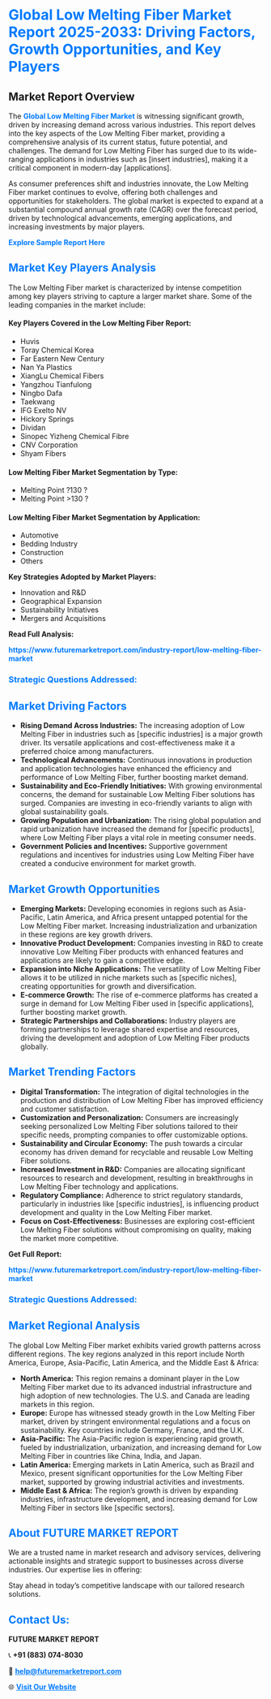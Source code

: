 <h1 style="color: #007BFF;">Global Low Melting Fiber Market Report 2025-2033: Driving Factors, Growth Opportunities, and Key Players</h1>

<section id="overview">
<h2>Market Report Overview</h2>
<p>The <a href="https://www.futuremarketreport.com/industry-report/low-melting-fiber-market" style="color: #007BFF; text-decoration: none;"><strong>Global Low Melting Fiber Market</strong></a> is witnessing significant growth, driven by increasing demand across various industries. This report delves into the key aspects of the Low Melting Fiber market, providing a comprehensive analysis of its current status, future potential, and challenges. The demand for Low Melting Fiber has surged due to its wide-ranging applications in industries such as [insert industries], making it a critical component in modern-day [applications].</p>
<p>As consumer preferences shift and industries innovate, the Low Melting Fiber market continues to evolve, offering both challenges and opportunities for stakeholders. The global market is expected to expand at a substantial compound annual growth rate (CAGR) over the forecast period, driven by technological advancements, emerging applications, and increasing investments by major players.</p>
</section>

<section id="overview">
<p><a href="https://www.futuremarketreport.com/request-sample/reportId=106960" style="color: #007BFF; text-decoration: none;"><strong>Explore Sample Report Here</strong></a></p>
</section>

<section id="key-players">
<h2 style="color: #007BFF;">Market Key Players Analysis</h2>
<p>The Low Melting Fiber market is characterized by intense competition among key players striving to capture a larger market share. Some of the leading companies in the market include:</p>
<h4>Key Players Covered in the Low Melting Fiber Report:</h4>
<ul><li>Huvis</li><li>Toray Chemical Korea</li><li>Far Eastern New Century</li><li>Nan Ya Plastics</li><li>XiangLu Chemical Fibers</li><li>Yangzhou Tianfulong</li><li>Ningbo Dafa</li><li>Taekwang</li><li>IFG Exelto NV</li><li>Hickory Springs</li><li>Dividan</li><li>Sinopec Yizheng Chemical Fibre</li><li>CNV Corporation</li><li>Shyam Fibers</li></ul>
<h4>Low Melting Fiber Market Segmentation by Type:</h4>
<ul><li>Melting Point ?130 ?</li><li>Melting Point &gt;130 ?</li></ul>

<h4>Low Melting Fiber Market Segmentation by Application:</h4>
<ul><li>Automotive</li><li>Bedding Industry</li><li>Construction</li><li>Others</li></ul>
<p><strong>Key Strategies Adopted by Market Players:</strong></p>
<ul>
<li>Innovation and R&D</li>
<li>Geographical Expansion</li>
<li>Sustainability Initiatives</li>
<li>Mergers and Acquisitions</li>
</ul>
</section>

<section>
<p><strong>Read Full Analysis: </strong></p><a href="https://www.futuremarketreport.com/industry-report/low-melting-fiber-market" style="color: #007BFF; text-decoration: none;"><strong>https://www.futuremarketreport.com/industry-report/low-melting-fiber-market</strong></a>
<h3 style="color: #007BFF;">Strategic Questions Addressed:</h3>
</section>

<section id="driving-factors">
<h2 style="color: #007BFF;">Market Driving Factors</h2>
<ul>
<li><strong>Rising Demand Across Industries:</strong> The increasing adoption of Low Melting Fiber in industries such as [specific industries] is a major growth driver. Its versatile applications and cost-effectiveness make it a preferred choice among manufacturers.</li>
<li><strong>Technological Advancements:</strong> Continuous innovations in production and application technologies have enhanced the efficiency and performance of Low Melting Fiber, further boosting market demand.</li>
<li><strong>Sustainability and Eco-Friendly Initiatives:</strong> With growing environmental concerns, the demand for sustainable Low Melting Fiber solutions has surged. Companies are investing in eco-friendly variants to align with global sustainability goals.</li>
<li><strong>Growing Population and Urbanization:</strong> The rising global population and rapid urbanization have increased the demand for [specific products], where Low Melting Fiber plays a vital role in meeting consumer needs.</li>
<li><strong>Government Policies and Incentives:</strong> Supportive government regulations and incentives for industries using Low Melting Fiber have created a conducive environment for market growth.</li>
</ul>
</section>

<section id="growth-opportunities">
<h2 style="color: #007BFF;">Market Growth Opportunities</h2>
<ul>
<li><strong>Emerging Markets:</strong> Developing economies in regions such as Asia-Pacific, Latin America, and Africa present untapped potential for the Low Melting Fiber market. Increasing industrialization and urbanization in these regions are key growth drivers.</li>
<li><strong>Innovative Product Development:</strong> Companies investing in R&D to create innovative Low Melting Fiber products with enhanced features and applications are likely to gain a competitive edge.</li>
<li><strong>Expansion into Niche Applications:</strong> The versatility of Low Melting Fiber allows it to be utilized in niche markets such as [specific niches], creating opportunities for growth and diversification.</li>
<li><strong>E-commerce Growth:</strong> The rise of e-commerce platforms has created a surge in demand for Low Melting Fiber used in [specific applications], further boosting market growth.</li>
<li><strong>Strategic Partnerships and Collaborations:</strong> Industry players are forming partnerships to leverage shared expertise and resources, driving the development and adoption of Low Melting Fiber products globally.</li>
</ul>
</section>

<section id="trending-factors">
<h2 style="color: #007BFF;">Market Trending Factors</h2>
<ul>
<li><strong>Digital Transformation:</strong> The integration of digital technologies in the production and distribution of Low Melting Fiber has improved efficiency and customer satisfaction.</li>
<li><strong>Customization and Personalization:</strong> Consumers are increasingly seeking personalized Low Melting Fiber solutions tailored to their specific needs, prompting companies to offer customizable options.</li>
<li><strong>Sustainability and Circular Economy:</strong> The push towards a circular economy has driven demand for recyclable and reusable Low Melting Fiber solutions.</li>
<li><strong>Increased Investment in R&D:</strong> Companies are allocating significant resources to research and development, resulting in breakthroughs in Low Melting Fiber technology and applications.</li>
<li><strong>Regulatory Compliance:</strong> Adherence to strict regulatory standards, particularly in industries like [specific industries], is influencing product development and quality in the Low Melting Fiber market.</li>
<li><strong>Focus on Cost-Effectiveness:</strong> Businesses are exploring cost-efficient Low Melting Fiber solutions without compromising on quality, making the market more competitive.</li>
</ul>
</section>

<section>
<p><strong>Get Full Report: </strong></p><a href="https://www.futuremarketreport.com/industry-report/low-melting-fiber-market" style="color: #007BFF; text-decoration: none;"><strong>https://www.futuremarketreport.com/industry-report/low-melting-fiber-market</strong></a>
<h3 style="color: #007BFF;">Strategic Questions Addressed:</h3>
</section>


<section id="regional-analysis">
<h2 style="color: #007BFF;">Market Regional Analysis</h2>
<p>The global Low Melting Fiber market exhibits varied growth patterns across different regions. The key regions analyzed in this report include North America, Europe, Asia-Pacific, Latin America, and the Middle East & Africa:</p>
<ul>
<li><strong>North America:</strong> This region remains a dominant player in the Low Melting Fiber market due to its advanced industrial infrastructure and high adoption of new technologies. The U.S. and Canada are leading markets in this region.</li>
<li><strong>Europe:</strong> Europe has witnessed steady growth in the Low Melting Fiber market, driven by stringent environmental regulations and a focus on sustainability. Key countries include Germany, France, and the U.K.</li>
<li><strong>Asia-Pacific:</strong> The Asia-Pacific region is experiencing rapid growth, fueled by industrialization, urbanization, and increasing demand for Low Melting Fiber in countries like China, India, and Japan.</li>
<li><strong>Latin America:</strong> Emerging markets in Latin America, such as Brazil and Mexico, present significant opportunities for the Low Melting Fiber market, supported by growing industrial activities and investments.</li>
<li><strong>Middle East & Africa:</strong> The region’s growth is driven by expanding industries, infrastructure development, and increasing demand for Low Melting Fiber in sectors like [specific sectors].</li>
</ul>
</section>

<footer>
<h2 style="color: #007BFF;">About FUTURE MARKET REPORT</h2>
<p>We are a trusted name in market research and advisory services, delivering actionable insights and strategic support to businesses across diverse industries. Our expertise lies in offering:</p>

<p>Stay ahead in today’s competitive landscape with our tailored research solutions.</p>

<h2 style="color: #007BFF;">Contact Us:</h2>
<p><strong>FUTURE MARKET REPORT</strong></p>
<p>📞 <strong>+91 (883) 074-8030</strong></p>
<p>📧 <strong><a href="mailto:help@futuremarketreport.com" style="color: #007BFF;">help@futuremarketreport.com</a></strong></p>
<p>🌐 <strong><a href="https://www.futuremarketreport.com/" style="color: #007BFF;">Visit Our Website</a></strong></p>
</footer>